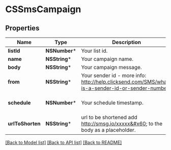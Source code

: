 # CSSmsCampaign

## Properties
Name | Type | Description | Notes
------------ | ------------- | ------------- | -------------
**listId** | **NSNumber*** | Your list id. | 
**name** | **NSString*** | Your campaign name. | 
**body** | **NSString*** | Your campaign message. | 
**from** | **NSString*** | Your sender id - more info: http://help.clicksend.com/SMS/what-is-a-sender-id-or-sender-number. | [optional] 
**schedule** | **NSNumber*** | Your schedule timestamp. | [optional] [default to @0]
**urlToShorten** | **NSString*** | url to be shortened add http://smsg.io/xxxxx&#x60; to the body as a placeholder. | [optional] 

[[Back to Model list]](../README.md#documentation-for-models) [[Back to API list]](../README.md#documentation-for-api-endpoints) [[Back to README]](../README.md)


